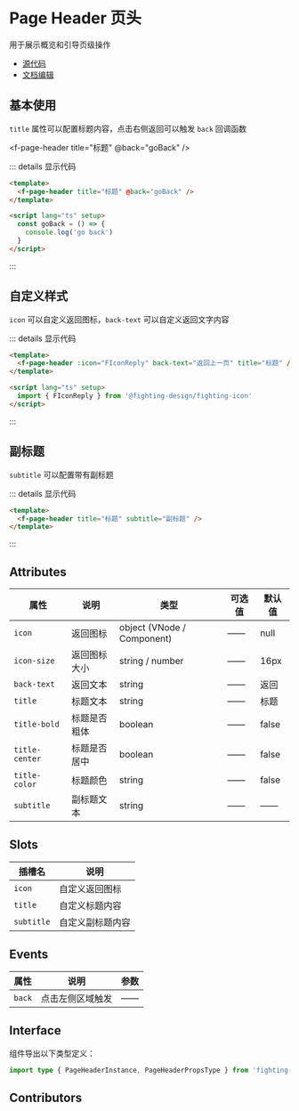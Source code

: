 # Page Header 页头

用于展示概览和引导页级操作

- [源代码](https://github.com/FightingDesign/fighting-design/tree/master/packages/fighting-design/page-header)
- [文档编辑](https://github.com/FightingDesign/fighting-design/blob/master/docs/docs/components/page-header.md)

## 基本使用

`title` 属性可以配置标题内容，点击右侧返回可以触发 `back` 回调函数

<f-page-header title="标题" @back="goBack" />

::: details 显示代码

```html
<template>
  <f-page-header title="标题" @back="goBack" />
</template>

<script lang="ts" setup>
  const goBack = () => {
    console.log('go back')
  }
</script>
```

:::

## 自定义样式

`icon` 可以自定义返回图标，`back-text` 可以自定义返回文字内容

<f-page-header :icon="FIconReply" back-text="返回上一页" title="标题" />

::: details 显示代码

```html
<template>
  <f-page-header :icon="FIconReply" back-text="返回上一页" title="标题" />
</template>

<script lang="ts" setup>
  import { FIconReply } from '@fighting-design/fighting-icon'
</script>
```

:::

## 副标题

`subtitle` 可以配置带有副标题

<f-page-header title="标题" subtitle="副标题" />

::: details 显示代码

```html
<template>
  <f-page-header title="标题" subtitle="副标题" />
</template>
```

:::

## Attributes

| 属性           | 说明         | 类型                       | 可选值 | 默认值 |
| -------------- | ------------ | -------------------------- | ------ | ------ |
| `icon`         | 返回图标     | object (VNode / Component) | ——     | null   |
| `icon-size`    | 返回图标大小 | string / number            | ——     | 16px   |
| `back-text`    | 返回文本     | string                     | ——     | 返回   |
| `title`        | 标题文本     | string                     | ——     | 标题   |
| `title-bold`   | 标题是否粗体 | boolean                    | ——     | false  |
| `title-center` | 标题是否居中 | boolean                    | ——     | false  |
| `title-color`  | 标题颜色     | string                     | ——     | false  |
| `subtitle`     | 副标题文本   | string                     | ——     | ——     |

## Slots

| 插槽名     | 说明             |
| ---------- | ---------------- |
| `icon`     | 自定义返回图标   |
| `title`    | 自定义标题内容   |
| `subtitle` | 自定义副标题内容 |

## Events

| 属性   | 说明             | 参数 |
| ------ | ---------------- | ---- |
| `back` | 点击左侧区域触发 | ——   |

## Interface

组件导出以下类型定义：

```ts
import type { PageHeaderInstance, PageHeaderPropsType } from 'fighting-design'
```

## Contributors

<a href="https://github.com/Tyh2001" target="_blank">
  <f-avatar round src="https://avatars.githubusercontent.com/u/73180970?v=4" />
</a>

<a href="https://github.com/yzj940619" target="_blank">
  <f-avatar round src="https://avatars.githubusercontent.com/u/42865478?v=4" />
</a>

<script setup>
  import { FIconReply } from '@fighting-design/fighting-icon'

  const goBack = () => {
    console.log('go back')
  }
</script>
